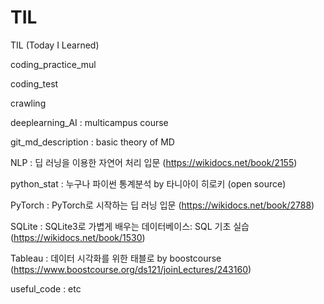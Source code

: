 # TIL
TIL (Today I Learned)

coding_practice_mul 

coding_test

crawling

deeplearning_AI : multicampus course

git_md_description : basic theory of MD 

NLP : 딥 러닝을 이용한 자연어 처리 입문 (https://wikidocs.net/book/2155)

python_stat : 누구나 파이썬 통계분석 by 타니아이 히로키 (open source)

PyTorch : PyTorch로 시작하는 딥 러닝 입문 (https://wikidocs.net/book/2788)

SQLite : SQLite3로 가볍게 배우는 데이터베이스: SQL 기초 실습 (https://wikidocs.net/book/1530)

Tableau : 데이터 시각화를 위한 태블로 by boostcourse (https://www.boostcourse.org/ds121/joinLectures/243160)

useful_code : etc
